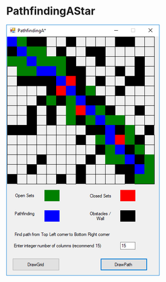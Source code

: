 # PathfindingAStar

![Pathfinding1](https://github.com/TrongHieu90/PathfindingAStar/blob/master/ImgDocs/Pathfind_grid_15.jpg)
